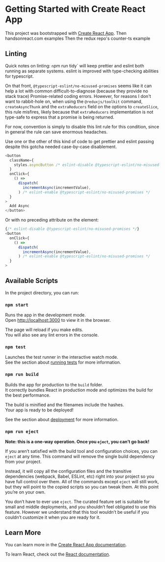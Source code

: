 # Getting Started with Create React App

This project was bootstrapped with [Create React App](https://github.com/facebook/create-react-app).
Then handsonreact.com examples
Then the redux repo's counter-ts example

## Linting

Quick notes on linting: `n`pm run tidy` will keep prettier and eslint both running as separate systems.
eslint is improved with type-checking abilities for typescript.

On that front, `@typescript-eslint/no-misused-promises` seems like it can
help a lot with common difficult-to-diagnose (because they provide no stack
trace) Promise-related coding errors. However, for reasons I don't want to
rabbit-hole on, when using the `@reduxjs/toolkit` command, `createAsyncThunk`
and the `extraReducers` field on the options to `createSlice`, this rule
misfires, likely because that `extraReducers` implementation is not type-safe
to express that a promise is being returned.

For now, convention is simply to disable this lint rule for this condition,
since in general the rule can save enormous headaches.

Use one or the other of this kind of code to get prettier and eslint passing
despite this gotcha needed case-by-case disablement.

```typescript jsx
<button
  className={
    styles.asyncButton /* eslint-disable @typescript-eslint/no-misused-promises */
  }
  onClick={
    () =>
      dispatch(
        incrementAsync(incrementValue),
      ) /* eslint-enable @typescript-eslint/no-misused-promises */
  }
>
  Add Async
</button>
```

Or with no preceding attribute on the element:

```typescript jsx
{/* eslint-disable @typescript-eslint/no-misused-promises */}
<button
  onClick={
    () =>
      dispatch(
        incrementAsync(incrementValue),
      ) /* eslint-enable @typescript-eslint/no-misused-promises */
  }
>
```

## Available Scripts

In the project directory, you can run:

### `npm start`

Runs the app in the development mode.\
Open [http://localhost:3000](http://localhost:3000) to view it in the browser.

The page will reload if you make edits.\
You will also see any lint errors in the console.

### `npm test`

Launches the test runner in the interactive watch mode.\
See the section about [running tests](https://facebook.github.io/create-react-app/docs/running-tests) for more information.

### `npm run build`

Builds the app for production to the `build` folder.\
It correctly bundles React in production mode and optimizes the build for the best performance.

The build is minified and the filenames include the hashes.\
Your app is ready to be deployed!

See the section about [deployment](https://facebook.github.io/create-react-app/docs/deployment) for more information.

### `npm run eject`

**Note: this is a one-way operation. Once you `eject`, you can’t go back!**

If you aren’t satisfied with the build tool and configuration choices, you can `eject` at any time. This command will remove the single build dependency from your project.

Instead, it will copy all the configuration files and the transitive dependencies (webpack, Babel, ESLint, etc) right into your project so you have full control over them. All of the commands except `eject` will still work, but they will point to the copied scripts so you can tweak them. At this point you’re on your own.

You don’t have to ever use `eject`. The curated feature set is suitable for small and middle deployments, and you shouldn’t feel obligated to use this feature. However we understand that this tool wouldn’t be useful if you couldn’t customize it when you are ready for it.

## Learn More

You can learn more in the [Create React App documentation](https://facebook.github.io/create-react-app/docs/getting-started).

To learn React, check out the [React documentation](https://reactjs.org/).
